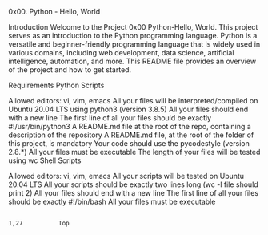 0x00. Python - Hello, World

Introduction
Welcome to the Project 0x00 Python-Hello, World.
This project serves as an introduction
to the Python programming language. Python is a versatile and beginner-friendly
programming language that is widely used in various domains,
including web development, data science, artificial intelligence, automation, and more.
This README file provides an overview of the project and how to get started.


Requirements
Python Scripts

Allowed editors: vi, vim, emacs
All your files will be interpreted/compiled on Ubuntu 20.04 LTS using python3 (version 3.8.5)
All your files should end with a new line
The first line of all your files should be exactly #!/usr/bin/python3
A README.md file at the root of the repo, containing a description of the repository
A README.md file, at the root of the folder of this project, is mandatory
Your code should use the pycodestyle (version 2.8.*)
All your files must be executable
The length of your files will be tested using wc
Shell Scripts

Allowed editors: vi, vim, emacs
All your scripts will be tested on Ubuntu 20.04 LTS
All your scripts should be exactly two lines long (wc -l file should print 2)
All your files should end with a new line
The first line of all your files should be exactly #!/bin/bash
All your files must be executable

                                                                                                                          1,27          Top

